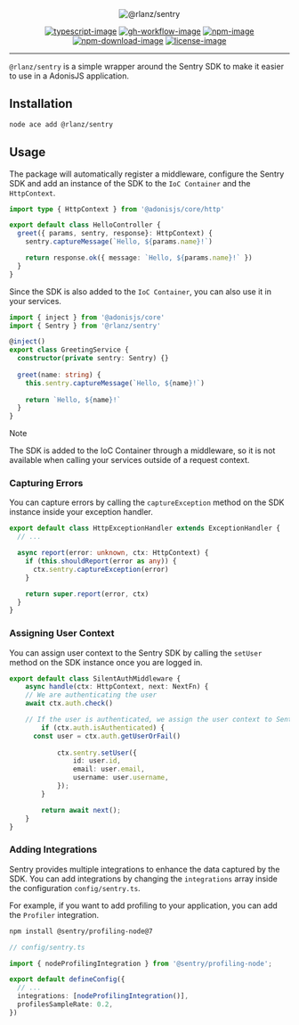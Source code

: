 <div align="center">
  <img src="https://github.com/RomainLanz/sentry/assets/2793951/229f22b4-6340-482d-8244-9dce18ca395f" alt="@rlanz/sentry">
</div>

<div align="center">

[![typescript-image]][typescript-url]
[![gh-workflow-image]][gh-workflow-url]
[![npm-image]][npm-url]
[![npm-download-image]][npm-download-url]
[![license-image]][license-url]

</div>

<hr />

`@rlanz/sentry` is a simple wrapper around the Sentry SDK to make it easier to use in a AdonisJS application.

## Installation

```sh
node ace add @rlanz/sentry
```

## Usage

The package will automatically register a middleware, configure the Sentry SDK and add an instance of the SDK to the `IoC Container` and the `HttpContext`.

```ts
import type { HttpContext } from '@adonisjs/core/http'

export default class HelloController {
  greet({ params, sentry, response}: HttpContext) {
    sentry.captureMessage(`Hello, ${params.name}!`)

    return response.ok({ message: `Hello, ${params.name}!` })
  }
}
```

Since the SDK is also added to the `IoC Container`, you can also use it in your services.

```ts
import { inject } from '@adonisjs/core'
import { Sentry } from '@rlanz/sentry'

@inject()
export class GreetingService {
  constructor(private sentry: Sentry) {}
  
  greet(name: string) {
    this.sentry.captureMessage(`Hello, ${name}!`)
    
    return `Hello, ${name}!`
  }
}
```

> [!NOTE]
> The SDK is added to the IoC Container through a middleware, so it is not available when calling your services outside of a request context.

### Capturing Errors

You can capture errors by calling the `captureException` method on the SDK instance inside your exception handler.

```ts
export default class HttpExceptionHandler extends ExceptionHandler {
  // ...

  async report(error: unknown, ctx: HttpContext) {
    if (this.shouldReport(error as any)) {
      ctx.sentry.captureException(error)
    }

    return super.report(error, ctx)
  }
}
```

### Assigning User Context

You can assign user context to the Sentry SDK by calling the `setUser` method on the SDK instance once you are logged in.

```ts
export default class SilentAuthMiddleware {
	async handle(ctx: HttpContext, next: NextFn) {
    // We are authenticating the user
    await ctx.auth.check()

    // If the user is authenticated, we assign the user context to Sentry
		if (ctx.auth.isAuthenticated) {
      const user = ctx.auth.getUserOrFail()
      
			ctx.sentry.setUser({
				id: user.id,
				email: user.email,
				username: user.username,
			});
		}

		return await next();
	}
}
```

### Adding Integrations

Sentry provides multiple integrations to enhance the data captured by the SDK. You can add integrations by changing the `integrations` array inside the configuration `config/sentry.ts`.

For example, if you want to add profiling to your application, you can add the `Profiler` integration.

```sh
npm install @sentry/profiling-node@7
```

```ts
// config/sentry.ts

import { nodeProfilingIntegration } from '@sentry/profiling-node';

export default defineConfig({
  // ...
  integrations: [nodeProfilingIntegration()],
  profilesSampleRate: 0.2,
})
```

[gh-workflow-image]: https://img.shields.io/github/actions/workflow/status/rlanz/sentry/checks.yml?branch=main&style=for-the-badge
[gh-workflow-url]: https://github.com/rlanz/sentry/actions/workflows/checks.yml
[npm-image]: https://img.shields.io/npm/v/@rlanz/sentry.svg?style=for-the-badge&logo=npm
[npm-url]: https://www.npmjs.com/package/@rlanz/sentry
[npm-download-image]: https://img.shields.io/npm/dm/@rlanz/sentry?style=for-the-badge
[npm-download-url]: https://www.npmjs.com/package/@rlanz/sentry
[typescript-image]: https://img.shields.io/badge/Typescript-294E80.svg?style=for-the-badge&logo=typescript
[typescript-url]: https://www.typescriptlang.org
[license-image]: https://img.shields.io/npm/l/@rlanz/sentry?color=blueviolet&style=for-the-badge
[license-url]: LICENSE.md
